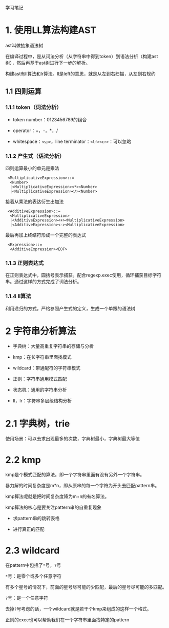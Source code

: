 学习笔记

# 1. 使用LL算法构建AST

ast叫做抽象语法树

在编译过程中，是从词法分析（从字符串中得到token）到语法分析（构建ast树），然后再基于ast树进行下一步的解析。

构建ast有ll算法和lr算法。ll是left的意思，就是从左到右扫描，从左到右规约

## 1.1 四则运算

### 1.1.1 token（词法分析）

- token number：0123456789的组合

- operator：+，-，*，/

- whitespace：`<sp>`，line terminator：`<lf><cr>`：可以忽略

### 1.1.2 产生式（语法分析）

四则运算最小的单元是乘法

```
 <MultiplicativeExpression>::=
  <Number>
  |<MultiplicativeExpression><*><Number>
  |<MultiplicativeExpression></><Number>
```

接着从乘法的表达衍生出加法

```
 <AdditiveExpression>::=
  <MultiplicativeExpression>
  |<AdditiveExpression><+><MultiplicativeExpression>
  |<AdditiveExpression><-><MultiplicativeExpression>
```

最后再加上终结符形成一个完整的表达式

```
 <Expression>::=
  <AdditiveExpression><EOF>
```

### 1.1.3 正则表达式

在正则表达式中，圆括号表示捕获。配合regexp.exec使用，循环捕获目标字符串。通过这样的方式完成了词法分析。

### 1.1.4 ll算法

利用递归的方式，严格参照产生式的定义，生成一个单跟的语法树

# 2 字符串分析算法

- 字典树：大量高重复字符串的存储与分析

- kmp：在长字符串里面找模式

- wildcard：带通配符的字符串模式

- 正则：字符串通用模式匹配

- 状态机：通用的字符串分析

- ll，lr：字符串多层级结构分析

# 2.1 字典树，trie

使用场景：可以去求出现最多的次数，字典树最小，字典树最大等值

# 2.2 kmp

kmp是个模式匹配的算法。即一个字符串里面有没有另外一个字符串。

暴力解的时间复杂度是m*n，即从原串的每一个字符为开头去匹配pattern串。

kmp算法呢就是把时间复杂度降为m+n的有名算法。

kmp算法的核心是要关注pattern串的自重复现象

- 求pattern串的跳转表格

- 进行真正的匹配

# 2.3 wildcard

在pattern中包括了`*`号，`?`号

`*`号：是零个或多个任意字符

有多个星号的情况下，前面的星号尽可能的少匹配，最后的星号尽可能的多匹配。

`?`号：是一个任意字符

去掉`?`号考虑的话，一个wildcard就是若干个kmp来组成的这样一个格式。

正则的exec也可以帮助我们在一个字符串里面找特定的pattern

